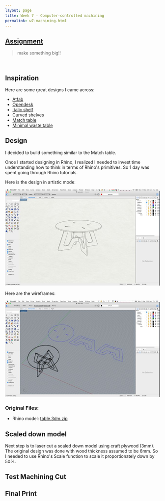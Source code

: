 ```yaml
---
layout: page
title: Week 7 - Computer-controlled machining
permalink: w7-machining.html
---
```


## [Assignment](http://academy.cba.mit.edu/classes/computer_machining/index.html)

> make something big!!   

&nbsp;

## Inspiration

Here are some great designs I came across:
 
* [Atfab](http://atfab.co/cnc-furniture/)
* [Opendesk](https://www.opendesk.cc/designs)
* [Italic shelf](www.ronen-kadushin.com/index.php/open-design/italic-shelf/)
* [Curved shelves](http://www.pedroterralab.com/open-source-furniture/)
* [Match table](http://supershape.org/Produktside_8.html)
* [Minimal waste table](http://design-milk.com/plus-table-by-fraaiheid/?utm_source=feedburner&utm_campaign=Feed:+design-milk+(Design+Milk))

## Design

I decided to build something similar to the Match table. 

Once I started designing in Rhino, I realized I needed to invest time understanding how to think in terms of Rhino's primitives. So
1 day was spent going through Rhino tutorials.

Here is the design in artistic mode:

<img src="images/w7-table-rhino-render.jpg"/>

Here are the wireframes:

<img src="images/w7-table-rhino-wireframe.jpg"/>

### Original Files:

* Rhino model: [table.3dm.zip](files/table.3dm.zip) 


## Scaled down model

Next step is to laser cut a scaled down model using craft plywood (3mm). The original design was done with wood thickness
assumed to be 6mm. So I needed to use Rhino's Scale function to scale it proportionately down by 50%.


## Test Machining Cut


## Final Print